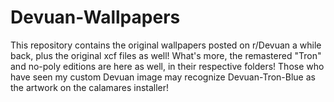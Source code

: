 # Devuan-Wallpapers

This repository contains the original wallpapers posted on r/Devuan a while back, plus the original xcf files as well! What's more, the remastered "Tron" and no-poly editions are here as well, in their respective folders! Those who have seen my custom Devuan image may recognize Devuan-Tron-Blue as the artwork on the calamares installer! 

